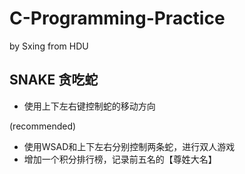 # C-Programming-Practice
by Sxing from HDU


## SNAKE 贪吃蛇

- 使用上下左右键控制蛇的移动方向

(recommended)
- 使用WSAD和上下左右分别控制两条蛇，进行双人游戏 
- 增加一个积分排行榜，记录前五名的【尊姓大名】
